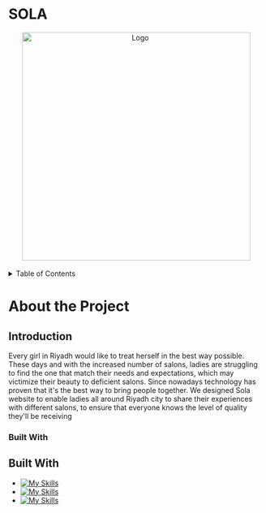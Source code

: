 # SOLA


<div align="center">
  
<!-- PROJECT LOGO -->
  <a href="https://github.com/Rana-Alhababi/SOLA">
    <img src="sola.ico" alt="Logo" width="450" height=450">
  </a>

</div>

<!-- PROJECT LOGO -->
<br />


<!-- TABLE OF CONTENTS -->
<details>
  <summary>Table of Contents</summary>
  <ol>
    <li>
      <a href="#about-the-project">About The Project</a>
      <ul>
        <li><a href="#Introduction"></a>Introduction</li>
      </ul>
    </li>
    <li>
      <a href="#getting-started">Getting Started</a>
      <ul>
      <li><a href="# 🛠  technology-with">technology</a></li>
       <li><a href="#built-with">Built With</a></li>
        <li><a href="#prerequisites">Prerequisites</a></li>
        <li><a href="#installation">Installation</a></li>
      </ul>
    </li>

  </ol>
</details>

# About the Project

## Introduction
Every girl in Riyadh would like to treat herself in the best way possible. These days and with the increased number of
salons, ladies are struggling to find the one that match their needs and expectations, which may victimize their beauty
to deficient salons.
Since nowadays technology has proven that it's the best way to bring people together. We designed Sola website to
enable ladies all around Riyadh city to share their experiences with different salons, to ensure that everyone knows the
level of quality they'll be receiving



### Built With
<!-- technology -->
## Built With

* [![My Skills](https://skills.thijs.gg/icons?i=bootstrap,html,css)](https://skills.thijs.gg)
* [![My Skills](https://skills.thijs.gg/icons?i=js,jquery,mysql)](https://skills.thijs.gg)
* [![My Skills](https://skills.thijs.gg/icons?i=php)](https://skills.thijs.gg)







